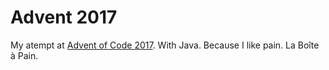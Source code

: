 # Advent 2017
My atempt at [Advent of Code 2017](http://adventofcode.com/2017). With Java. Because I like pain. La Boîte à Pain. 
